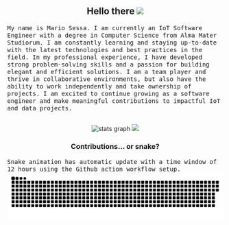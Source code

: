 <h2 align="center">Hello there <img src="https://user-images.githubusercontent.com/42378118/110234147-e3259600-7f4e-11eb-95be-0c4047144dea.gif" width="30"></h2>
<samp>My name is Mario Sessa. I am currently an IoT Software Engineer with a degree in Computer Science from Alma Mater Studiorum. I am constantly learning and staying up-to-date with the latest technologies and best practices in the field. In my professional experience, I have developed strong problem-solving skills and a passion for building elegant and efficient solutions. I am a team player and thrive in collaborative environments, but also have the ability to work independently and take ownership of projects. I am excited to continue growing as a software engineer and make meaningful contributions to impactful IoT and data projects.</samp>

##

<div align="center">
   <img src="https://github-readme-stats.vercel.app/api?hide_title=false&hide_rank=false&show_icons=true&include_all_commits=true&count_private=true&disable_animations=true&theme=white&locale=en&hide_border=false&username=mase-git" height="150" alt="stats graph"  />
   <img height="150" src="https://github-readme-stats.vercel.app/api/top-langs/?username=mase-git" />
 </div>

<h3 align="center">Contributions... or snake?</h3>
<samp>Snake animation has automatic update with a time window of 12 hours using the Github action workflow setup.</samp>

<img src="https://github.com/mase-git/mase-git/blob/assets/snake.svg" alt="Snake Animation" />

